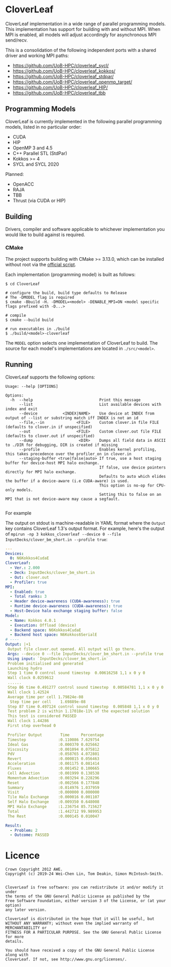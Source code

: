 CloverLeaf
====

CloverLeaf implementation in a wide range of parallel programming models.
This implementation has support for building with and without MPI.
When MPI is enabled, all models will adjust accordingly for asynchronous MPI send/recv.

This is a consolidation of the following independent ports with a shared driver and working MPI
paths:

- <https://github.com/UoB-HPC/cloverleaf_sycl/>
- <https://github.com/UoB-HPC/cloverleaf_kokkos/>
- <https://github.com/UoB-HPC/cloverleaf_stdpar/>
- <https://github.com/UoB-HPC/cloverleaf_openmp_target/>
- <https://github.com/UoB-HPC/cloverleaf_HIP/>
- <https://github.com/UoB-HPC/cloverleaf_tbb>

## Programming Models

CloverLeaf is currently implemented in the following parallel programming models, listed in no
particular order:

- CUDA
- HIP
- OpenMP 3 and 4.5
- C++ Parallel STL (StdPar)
- Kokkos >= 4
- SYCL and SYCL 2020

Planned:

- OpenACC
- RAJA
- TBB
- Thrust (via CUDA or HIP)

## Building

Drivers, compiler and software applicable to whichever implementation you would like to build
against is required.

### CMake

The project supports building with CMake >= 3.13.0, which can be installed without root via
the [official script](https://cmake.org/download/).

Each implementation (programming model) is built as follows:

```shell
$ cd CloverLeaf

# configure the build, build type defaults to Release
# The -DMODEL flag is required
$ cmake -Bbuild -H. -DMODEL=<model> -DENABLE_MPI=ON <model specific flags prefixed with -D...>

# compile
$ cmake --build build

# run executables in ./build
$ ./build/<model>-cloverleaf
```

The `MODEL` option selects one implementation of CloverLeaf to build.
The source for each model's implementations are located in `./src/<model>`.

## Running

CloverLeaf supports the following options:

```
Usage: --help [OPTIONS]

Options:
  -h  --help                             Print this message
      --list                             List available devices with index and exit
      --device           <INDEX|NAME>    Use device at INDEX from output of --list or substring match iff INDEX is not an id
      --file,--in              <FILE>    Custom clover.in file FILE (defaults to clover.in if unspecified)
      --out                    <FILE>    Custom clover.out file FILE (defaults to clover.out if unspecified)
      --dump                    <DIR>    Dumps all field data in ASCII to ./DIR for debugging, DIR is created if missing
      --profile                          Enables kernel profiling, this takes precedence over the profiler_on in clover.in
      --staging-buffer <true|false|auto> If true, use a host staging buffer for device-host MPI halo exchange.
                                         If false, use device pointers directly for MPI halo exchange.
                                         Defaults to auto which elides the buffer if a device-aware (i.e CUDA-aware) is used.
                                         This option is no-op for CPU-only models.
                                         Setting this to false on an MPI that is not device-aware may cause a segfault.


```

For example

The output on stdout is machine-readable in YAML format where the `Output` key contains CloverLeaf
1.3's output format.
For example, here's the output
of `mpirun -np 3 kokkos_cloverleaf --device 0 --file InputDecks/clover_bm_short.in --profile true`:

```yaml
---
Devices:
  0: N6Kokkos4CudaE
CloverLeaf:
  - Ver.: 2.000
  - Deck: InputDecks/clover_bm_short.in
  - Out: clover.out
  - Profiler: true
MPI:
  - Enabled: true
  - Total ranks: 3
  - Header device-awareness (CUDA-awareness): true
  - Runtime device-awareness (CUDA-awareness): true
  - Host-Device halo exchange staging buffer: false
Model:
  - Name: Kokkos 4.0.1
  - Execution: Offload (device)
  - Backend space: N6Kokkos4CudaE
  - Backend host space: N6Kokkos6SerialE
# ---- 
Output: |+1
 Output file clover.out opened. All output will go there.
 Args: --device 0 --file InputDecks/clover_bm_short.in --profile true
 Using input: `InputDecks/clover_bm_short.in`
 Problem initialised and generated
 Launching hydro
 Step 1 time 0 control sound timestep  0.00616258 1,1 x 0 y 0
 Wall clock 0.0259612
 ...... 
 Step 86 time 0.491277 control sound timestep  0.00584781 1,1 x 0 y 0
 Wall clock 1.42524
 Average time per cell 1.79824e-08
  Step time per cell    1.69889e-08
 Step 87 time 0.497124 control sound timestep  0.005848 1,1 x 0 y 0
 Test problem 2 is within 1.17018e-11% of the expected solution
 This test is considered PASSED
 Wall clock 1.44286
 First step overhead 0

 Profiler Output        Time     Percentage
 Timestep              :0.110086 7.629754
 Ideal Gas             :0.000370 0.025662
 Viscosity             :0.001094 0.075812
 PdV                   :0.058765 4.072801
 Revert                :0.000815 0.056463
 Acceleration          :0.001175 0.081414
 Fluxes                :0.001452 0.100665
 Cell Advection        :0.001999 0.138538
 Momentum Advection    :0.003294 0.228296
 Reset                 :0.002566 0.177848
 Summary               :0.014976 1.037959
 Visit                 :0.000000 0.000000
 Tile Halo Exchange    :0.000016 0.001107
 Self Halo Exchange    :0.009350 0.648008
 MPI Halo Exchange     :1.236754 85.715627
 Total                 :1.442712 99.989953
 The Rest              :0.000145 0.010047

Result:
  - Problem: 2
  - Outcome: PASSED
```

# Licence

```
Crown Copyright 2012 AWE.
Copyright (c) 2019-24 Wei-Chen Lin, Tom Deakin, Simon McIntosh-Smith.


CloverLeaf is free software: you can redistribute it and/or modify it under 
the terms of the GNU General Public License as published by the 
Free Software Foundation, either version 3 of the License, or (at your option) 
any later version.

CloverLeaf is distributed in the hope that it will be useful, but 
WITHOUT ANY WARRANTY; without even the implied warranty of MERCHANTABILITY or 
FITNESS FOR A PARTICULAR PURPOSE. See the GNU General Public License for more 
details.

You should have received a copy of the GNU General Public License along with
CloverLeaf. If not, see http://www.gnu.org/licenses/.
 ```